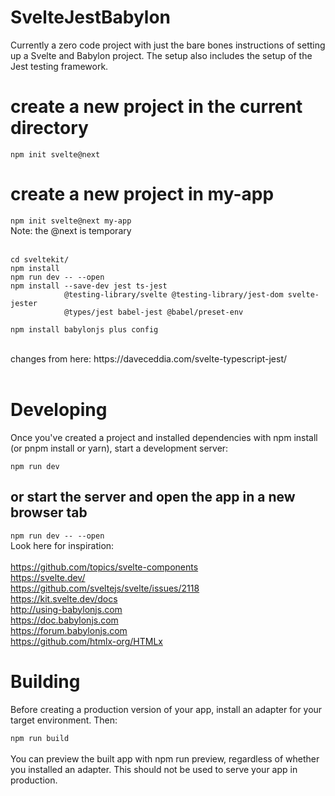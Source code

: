 # SvelteJestBabylon
Currently a zero code project with just the bare bones instructions of setting up a Svelte and Babylon project. The setup also includes the setup of the Jest testing framework.

# create a new project in the current directory
```npm init svelte@next```

# create a new project in my-app
```npm init svelte@next my-app```
<BR> Note: the @next is temporary <BR>
 <BR>
```npm init svelte@next sveltekit
cd sveltekit/ 
npm install 
npm run dev -- --open 
npm install --save-dev jest ts-jest  
            @testing-library/svelte @testing-library/jest-dom svelte-jester  
            @types/jest babel-jest @babel/preset-env

npm install babylonjs plus config
```
 <BR>
changes from here: https://daveceddia.com/svelte-typescript-jest/ <BR>
 <BR>

# Developing
Once you've created a project and installed dependencies with npm install (or pnpm install or yarn), start a development server:

```npm run dev```

## or start the server and open the app in a new browser tab
```npm run dev -- --open```
<BR> Look here for inspiration: <BR>
 <BR>
https://github.com/topics/svelte-components <BR>
https://svelte.dev/ <BR>
https://github.com/sveltejs/svelte/issues/2118 <BR>
https://kit.svelte.dev/docs <BR>
http://using-babylonjs.com <BR>
https://doc.babylonjs.com <BR>
https://forum.babylonjs.com <BR>
https://github.com/htmlx-org/HTMLx <BR>


# Building
Before creating a production version of your app, install an adapter for your target environment. Then: 

```npm run build```
 <BR> <BR>
You can preview the built app with npm run preview, regardless of whether you installed an adapter. This should not be used to serve your app in production. <BR>
